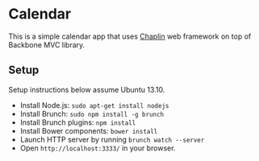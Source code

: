 # Calendar

This is a simple calendar app that uses [Chaplin](http://chaplinjs.org) web framework on top of Backbone MVC library.

## Setup
Setup instructions below assume Ubuntu 13.10.
* Install Node.js: `sudo apt-get install nodejs`
* Install Brunch: `sudo npm install -g brunch`
* Install Brunch plugins: `npm install`
* Install Bower components: `bower install`
* Launch HTTP server by running `brunch watch --server`
* Open `http://localhost:3333/` in your browser.
